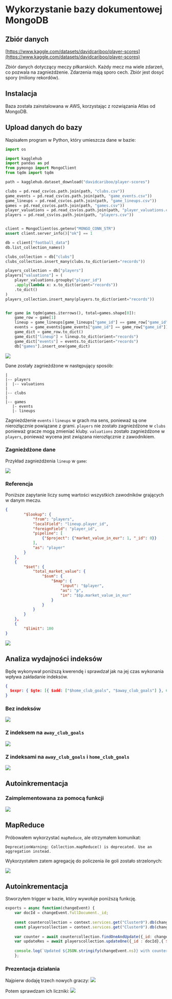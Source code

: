 # Wykorzystanie bazy dokumentowej MongoDB

## Zbiór danych

[https://www.kaggle.com/datasets/davidcariboo/player-scores](https://www.kaggle.com/datasets/davidcariboo/player-scores)

Zbiór danych dotyczący meczy piłkarskich. Każdy mecz ma wiele zdarzeń, co pozwala na zagnieżdżenie. Zdarzenia mają sporo cech. Zbiór jest dosyć spory (miliony rekordów).

## Instalacja

Baza została zainstalowana w AWS, korzystając z rozwiązania Atlas od MongoDB.

## Upload danych do bazy

Napisałem program w Python, który umieszcza dane w bazie:

```python
import os

import kagglehub
import pandas as pd
from pymongo import MongoClient
from tqdm import tqdm

path = kagglehub.dataset_download("davidcariboo/player-scores")

clubs = pd.read_csv(os.path.join(path, "clubs.csv"))
game_events = pd.read_csv(os.path.join(path, "game_events.csv"))
game_lineups = pd.read_csv(os.path.join(path, "game_lineups.csv"))
games = pd.read_csv(os.path.join(path, "games.csv"))
player_valuations = pd.read_csv(os.path.join(path, "player_valuations.csv"))
players = pd.read_csv(os.path.join(path, "players.csv"))


client = MongoClient(os.getenv("MONGO_CONN_STR")
assert client.server_info()["ok"] == 1

db = client["football_data"]
db.list_collection_names()

clubs_collection = db["clubs"]
clubs_collection.insert_many(clubs.to_dict(orient="records"))

players_collection = db["players"]
players["valuations"] = (
    player_valuations.groupby("player_id")
    .apply(lambda x: x.to_dict(orient="records"))
    .to_dict()
)
players_collection.insert_many(players.to_dict(orient="records"))


for game in tqdm(games.iterrows(), total=games.shape[0]):
    game_row = game[1]
    lineup = game_lineups[game_lineups["game_id"] == game_row["game_id"]]
    events = game_events[game_events["game_id"] == game_row["game_id"]]
    game_dict = game_row.to_dict()
    game_dict["lineup"] = lineup.to_dict(orient="records")
    game_dict["events"] = events.to_dict(orient="records")
    db["games"].insert_one(game_dict)

```

![](obrazki/dane_1.png)


Dane zostały zagnieżdżone w następujący sposób:

```
|
|-- players
|  |-- valuations
|
|-- clubs
|
|-- games
   |- events
   |- lineups
```

Zagnieżdżenie `events` i `lineups` w grach ma sens, ponieważ są one nierozłącznie powiązane z grami. `players` nie zostało zagnieżdżone w `clubs` ponieważ gracze mogą zmieniać kluby. `valuations` zostało zagnieżdżone w `players`, ponieważ wycena jest związana nierozłącznie z zawodnikiem.

### Zagnieżdżone dane

Przykład zagnieżdżenia `lineup` w `game`:

![](obrazki/zagniezdzenie_1.png)

### Referencja

Poniższe zapytanie liczy sumę wartości wszystkich zawodników grających w danym meczu.

```json
{
        "$lookup": {
            "from": "players",
            "localField": "lineup.player_id",
            "foreignField": "player_id",
            "pipeline": [
                {"$project": {"market_value_in_eur": 1, "_id": 0}}
            ],
            "as": "player"
        }
    },
    {
        "$set": {
            "total_market_value": {
                "$sum": {
                    "$map": {
                        "input": "$player",
                        "as": "p",
                        "in": "$$p.market_value_in_eur"
                    }
                }
            }
        }
    },
    {
        "$limit": 100
}
```

![](obrazki/total_market_value.png)

## Analiza wydajności indeksów

Będę wykonywał poniższą kwerendę i sprawdzał jak na jej czas wykonania wpływa zakładanie indeksów.

```json
{
  $expr: { $gte: [{ $add: ["$home_club_goals", "$away_club_goals"] }, 6] }
}
```

### Bez indeksów

![](obrazki/indeks_1.png)

### Z indeksem na `away_club_goals`

![](obrazki/indeks_2.png)

### Z indeksami na `away_club_goals` i `home_club_goals`

![](obrazki/indeks_3.png)

## Autoinkrementacja

### Zaimplementowana za pomocą funkcji

![](obrazki/autoinkrementacja_1.png)

## MapReduce

Próbowałem wykorzystać `mapReduce`, ale otrzymałem komunikat:

```
DeprecationWarning: Collection.mapReduce() is deprecated. Use an aggregation instead.
```

Wykorzystałem zatem agregację do policzenia ile goli zostało strzelonych:

![](obrazki/aggregate_1.png)

## Autoinkrementacja

Stworzyłem trigger w bazie, który wywołuje poniższą funkcję.

```javascript
exports = async function(changeEvent) {
    var docId = changeEvent.fullDocument._id;
    
    const countercollection = context.services.get("Cluster0").db(changeEvent.ns.db).collection("counters");
    const playerscollection = context.services.get("Cluster0").db(changeEvent.ns.db).collection(changeEvent.ns.coll);
    
    var counter = await countercollection.findOneAndUpdate({_id: changeEvent.ns },{ $inc: { seq_value: 1 }}, { returnNewDocument: true, upsert : true});
    var updateRes = await playerscollection.updateOne({_id : docId},{ $set : {autoincrementCounter : counter.seq_value}});
    
    console.log(`Updated ${JSON.stringify(changeEvent.ns)} with counter ${counter.seq_value} result : ${JSON.stringify(updateRes)}`);
    };
```

### Prezentacja działania

Najpierw dodaję trzech nowych graczy:
![](obrazki/autoinkrementacja_2.png)

Potem sprawdzam ich liczniki:
![](obrazki/autoinkrementacja_3.png)
